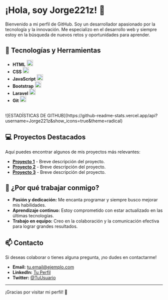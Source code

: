 # ¡Hola, soy Jorge221z! 👋

Bienvenido a mi perfil de GitHub. Soy un desarrollador apasionado por la tecnología y la innovación. Me especializo en el desarrollo web y siempre estoy en la búsqueda de nuevos retos y oportunidades para aprender.

## 🚀 Tecnologías y Herramientas

- **HTML** <img src="https://cdn.jsdelivr.net/gh/devicons/devicon/icons/html5/html5-original.svg" alt="HTML" width="20" height="20">
- **CSS** <img src="https://cdn.jsdelivr.net/gh/devicons/devicon/icons/css3/css3-original.svg" alt="CSS" width="20" height="20">
- **JavaScript** <img src="https://cdn.jsdelivr.net/gh/devicons/devicon/icons/javascript/javascript-original.svg" alt="JavaScript" width="20" height="20">
- **Bootstrap** <img src="https://cdn.jsdelivr.net/gh/devicons/devicon/icons/bootstrap/bootstrap-plain.svg" alt="Bootstrap" width="20" height="20">
- **Laravel** <img src="https://cdn.jsdelivr.net/gh/devicons/devicon/icons/laravel/laravel-plain.svg" alt="Laravel" width="20" height="20">
- **Git** <img src="https://cdn.jsdelivr.net/gh/devicons/devicon/icons/git/git-original.svg" alt="Git" width="20" height="20">

<br>
![ESTADÍSTICAS DE GITHUB](https://github-readme-stats.vercel.app/api?username=Jorge221z&show_icons=true&theme=radical)

## 💻 Proyectos Destacados

Aquí puedes encontrar algunos de mis proyectos más relevantes:

- [**Proyecto 1**](#) - Breve descripción del proyecto.
- [**Proyecto 2**](#) - Breve descripción del proyecto.
- [**Proyecto 3**](#) - Breve descripción del proyecto.

## 🤝 ¿Por qué trabajar conmigo?

- **Pasión y dedicación:** Me encanta programar y siempre busco mejorar mis habilidades.
- **Aprendizaje continuo:** Estoy comprometido con estar actualizado en las últimas tecnologías.
- **Trabajo en equipo:** Creo en la colaboración y la comunicación efectiva para lograr grandes resultados.

## 📫 Contacto

Si deseas colaborar o tienes alguna pregunta, ¡no dudes en contactarme!

- **Email:** [tu.email@ejemplo.com](mailto:tu.email@ejemplo.com)
- **LinkedIn:** [Tu Perfil](#)
- **Twitter:** [@TuUsuario](#)

---

¡Gracias por visitar mi perfil! 🎉
